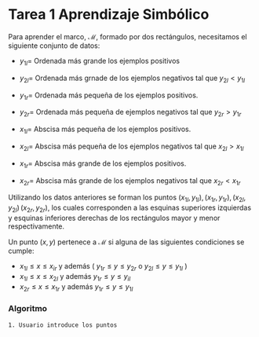 # Tarea 1 Aprendizaje Simbólico

Para aprender el marco, $\mathcal{M}$, formado por dos rectángulos, necesitamos el siguiente conjunto de datos:

 + $y_{1l}=$ Ordenada más grande los ejemplos positivos
 + $y_{2l}=$ Ordenada más grnade de los  ejemplos negativos tal que $y_{2l} < y_{1l}$
 + $y_{1r}=$ Ordenada más pequeña de los ejemplos positivos.
 + $y_{2r}=$ Ordenada más pequeña de ejemplos negativos tal que $y_{2r}>y_{1r}$
 + $x_{1l}=$ Abscisa más pequeña de los ejemplos positivos.
 + $x_{2l}=$ Abscisa más pequeña de los ejemplos negativos tal que $x_{2l} > x_{1l}$
 + $x_{1r}=$ Abscisa más grande de los ejemplos positivos.

 + $x_{2r}=$ Abscisa más grande de los ejemplos negativos tal que $x_{2r} < x_{1r}$

Utilizando los datos anteriores se forman los puntos $(x_{1l},y_{1l}),\,(x_{1r},y_{1r}),\,(x_{2l},y_{2l}) \,(x_{2r},y_{2r})$, los cuales corresponden a las esquinas superiores izquierdas y esquinas inferiores derechas de los rectángulos mayor y menor respectivamente.

 Un punto $(x,y)$ pertenece a $\mathcal{M}$ si alguna de las siguientes condiciones se cumple:

+ $x_{1l} \leq x \leq x_{ir}$ y además ( $y_{1r} \leq y \leq y_{2r}$ o $y_{2l} \leq y \leq y_{1l}$ )
+ $x_{1l} \leq x \leq x_{2l}$ y además $y_{1r} \leq y \leq y_{il}$
+ $x_{2r} \leq x \leq x_{1r}$ y además $y_{1r} \leq y \leq y_{1l}$

### Algoritmo

~~~~
1. Usuario introduce los puntos
~~~~
